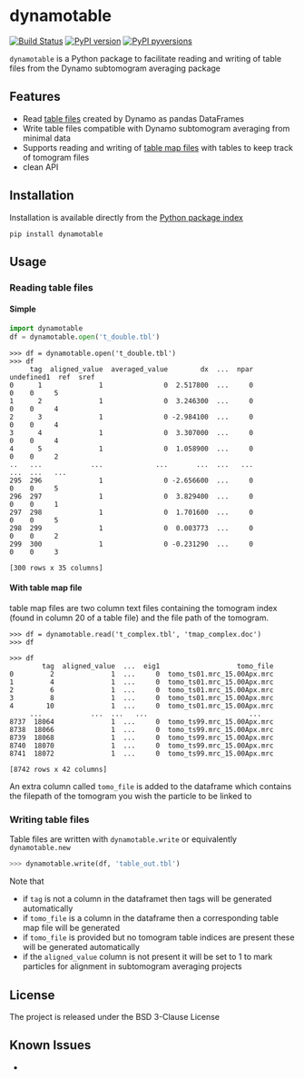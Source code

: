 # dynamotable
[![Build Status](https://travis-ci.com/alisterburt/dynamotable.svg?branch=master)](https://travis-ci.com/alisterburt/eulerangles)
[![PyPI version](https://badge.fury.io/py/dynamotable.svg)](https://pypi.org/project/dynamotable/)
[![PyPI pyversions](https://img.shields.io/pypi/pyversions/dynamotable.svg)](https://pypi.python.org/pypi/dynamotable/)

`dynamotable` is a Python package to facilitate reading and writing of table files from the Dynamo subtomogram averaging package

## Features
- Read [table files](https://wiki.dynamo.biozentrum.unibas.ch/w/index.php/Table) created by Dynamo as pandas DataFrames
- Write table files compatible with Dynamo subtomogram averaging from minimal data
- Supports reading and writing of [table map files](https://wiki.dynamo.biozentrum.unibas.ch/w/index.php/Tomogram-table_map_file) with tables to keep track of tomogram files
- clean API



## Installation
Installation is available directly from the [Python package index](https://pypi.org/project/dynamotable/)
```
pip install dynamotable
```

## Usage

### Reading table files
#### Simple
```python
import dynamotable
df = dynamotable.open('t_double.tbl')
```
```
>>> df = dynamotable.open('t_double.tbl')
>>> df
     tag  aligned_value  averaged_value        dx  ...  npar  undefined1  ref  sref
0      1              1               0  2.517800  ...     0           0    0     5
1      2              1               0  3.246300  ...     0           0    0     4
2      3              1               0 -2.984100  ...     0           0    0     4
3      4              1               0  3.307000  ...     0           0    0     4
4      5              1               0  1.058900  ...     0           0    0     2
..   ...            ...             ...       ...  ...   ...         ...  ...   ...
295  296              1               0 -2.656600  ...     0           0    0     5
296  297              1               0  3.829400  ...     0           0    0     1
297  298              1               0  1.701600  ...     0           0    0     5
298  299              1               0  0.003773  ...     0           0    0     2
299  300              1               0 -0.231290  ...     0           0    0     3

[300 rows x 35 columns]
```

#### With table map file
table map files are two column text files containing the tomogram index (found in column 20 of a table file) and the file path of the tomogram.
```
>>> df = dynamotable.read('t_complex.tbl', 'tmap_complex.doc')
>>> df
```
```
>>> df
        tag  aligned_value  ...  eig1                   tomo_file
0         2              1  ...     0  tomo_ts01.mrc_15.00Apx.mrc
1         4              1  ...     0  tomo_ts01.mrc_15.00Apx.mrc
2         6              1  ...     0  tomo_ts01.mrc_15.00Apx.mrc
3         8              1  ...     0  tomo_ts01.mrc_15.00Apx.mrc
4        10              1  ...     0  tomo_ts01.mrc_15.00Apx.mrc
     ...            ...  ...   ...                         ...
8737  18064              1  ...     0  tomo_ts99.mrc_15.00Apx.mrc
8738  18066              1  ...     0  tomo_ts99.mrc_15.00Apx.mrc
8739  18068              1  ...     0  tomo_ts99.mrc_15.00Apx.mrc
8740  18070              1  ...     0  tomo_ts99.mrc_15.00Apx.mrc
8741  18072              1  ...     0  tomo_ts99.mrc_15.00Apx.mrc

[8742 rows x 42 columns]
```
An extra column called `tomo_file` is added to the dataframe which contains the filepath of the tomogram you wish the particle to be linked to

### Writing table files
Table files are written with `dynamotable.write` or equivalently `dynamotable.new`
```python
>>> dynamotable.write(df, 'table_out.tbl')
```

Note that
- if `tag` is not a column in the dataframet then tags will be generated automatically
- if `tomo_file` is a column in the dataframe then a corresponding table map file will be generated
- if `tomo_file` is provided but no tomogram table indices are present these will be generated automatically
- if the `aligned_value` column is not present it will be set to 1 to mark particles for alignment in subtomogram averaging projects


## License
The project is released under the BSD 3-Clause License

## Known Issues
- 